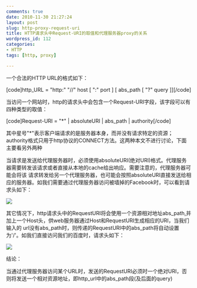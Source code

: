 ```yaml
---
comments: true
date: 2010-11-30 21:27:24
layout: post
slug: http-proxy-request-uri
title: HTTP请求头中Request-URI的取值和代理服务器proxy的关系
wordpress_id: 112
categories:
- HTTP
tags: [http, proxy]

---
```


一个合法的HTTP URL的格式如下：

[code]http_URL = "http:" "//" host [ ":" port ] [ abs_path [ "?" query ]][/code]

当访问一个网站时，http的请求头中会包含一个Request-URI字段，该字段可以有四种类型的取值：

[code]Request-URI    = "*" | absoluteURI | abs_path | authority[/code]

其中星号"*"表示客户端请求的是服务器本身，而并没有请求特定的资源；authority格式只用于http协议的CONNECT方法。这两种本文不进行讨论，下面主要看另外两种

当请求是发送给代理服务器时，必须使用absoluteURI(绝对URI)格式。代理服务器需要转发该请求或者直接从本地的cache给出响应。需要注意的，代理服务器可能会将该
请求转发给另一个代理服务器，也可能会按照absoluteURI直接发送给相应的服务器。如我们需要通过代理服务器访问被墙掉的Facebook时，可以看到请求头如下：


![](http://leivli.duapp.com/wp-content/uploads/2010/11/13.png)


其它情况下，http请求头中的RequestURI将会使用一个资源相对地址abs_path,并加上一个Host头，供web服务器通过Host和RequestURI生成相应的URI，当我们输入的
url没有abs_path时，则传递的RequestURI中的abs_path将自动设置为'/'。如我们直接访问我们的百度时，请求头如下：


![](http://leivli.duapp.com/wp-content/uploads/2010/11/21.png)




结论：




当通过代理服务器访问某个URL时，发送的RequestURI必须时一个绝对URI，否则将发送一个相对资源地址，即http_url中的abs_path段(及后面的query)

